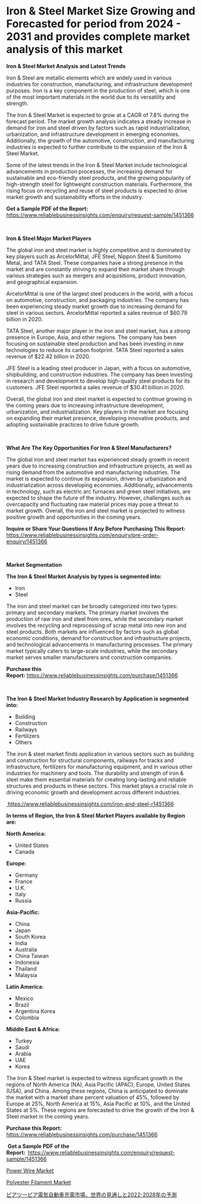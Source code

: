 <p><h1>Iron & Steel Market Size Growing and Forecasted for period from 2024 - 2031 and provides complete market analysis of this market</h1></p><p><strong>Iron & Steel Market Analysis and Latest Trends</strong></p>
<p><p>Iron & Steel are metallic elements which are widely used in various industries for construction, manufacturing, and infrastructure development purposes. Iron is a key component in the production of steel, which is one of the most important materials in the world due to its versatility and strength.</p><p>The Iron & Steel Market is expected to grow at a CAGR of 7.8% during the forecast period. The market growth analysis indicates a steady increase in demand for iron and steel driven by factors such as rapid industrialization, urbanization, and infrastructure development in emerging economies. Additionally, the growth of the automotive, construction, and manufacturing industries is expected to further contribute to the expansion of the Iron & Steel Market.</p><p>Some of the latest trends in the Iron & Steel Market include technological advancements in production processes, the increasing demand for sustainable and eco-friendly steel products, and the growing popularity of high-strength steel for lightweight construction materials. Furthermore, the rising focus on recycling and reuse of steel products is expected to drive market growth and sustainability efforts in the industry.</p></p>
<p><strong>Get a Sample PDF of the Report:&nbsp;</strong> <a href="https://www.reliablebusinessinsights.com/enquiry/request-sample/1451366">https://www.reliablebusinessinsights.com/enquiry/request-sample/1451366</a></p>
<p>&nbsp;</p>
<p><strong>Iron & Steel Major Market Players</strong></p>
<p><p>The global iron and steel market is highly competitive and is dominated by key players such as ArcelorMittal, JFE Steel, Nippon Steel & Sumitomo Metal, and TATA Steel. These companies have a strong presence in the market and are constantly striving to expand their market share through various strategies such as mergers and acquisitions, product innovation, and geographical expansion.</p><p>ArcelorMittal is one of the largest steel producers in the world, with a focus on automotive, construction, and packaging industries. The company has been experiencing steady market growth due to increasing demand for steel in various sectors. ArcelorMittal reported a sales revenue of $60.79 billion in 2020.</p><p>TATA Steel, another major player in the iron and steel market, has a strong presence in Europe, Asia, and other regions. The company has been focusing on sustainable steel production and has been investing in new technologies to reduce its carbon footprint. TATA Steel reported a sales revenue of $22.42 billion in 2020.</p><p>JFE Steel is a leading steel producer in Japan, with a focus on automotive, shipbuilding, and construction industries. The company has been investing in research and development to develop high-quality steel products for its customers. JFE Steel reported a sales revenue of $30.41 billion in 2020.</p><p>Overall, the global iron and steel market is expected to continue growing in the coming years due to increasing infrastructure development, urbanization, and industrialization. Key players in the market are focusing on expanding their market presence, developing innovative products, and adopting sustainable practices to drive future growth.</p></p>
<p>&nbsp;</p>
<p><strong>What Are The Key Opportunities For Iron & Steel Manufacturers?</strong></p>
<p><p>The global iron and steel market has experienced steady growth in recent years due to increasing construction and infrastructure projects, as well as rising demand from the automotive and manufacturing industries. The market is expected to continue its expansion, driven by urbanization and industrialization across developing economies. Additionally, advancements in technology, such as electric arc furnaces and green steel initiatives, are expected to shape the future of the industry. However, challenges such as overcapacity and fluctuating raw material prices may pose a threat to market growth. Overall, the iron and steel market is projected to witness positive growth and opportunities in the coming years.</p></p>
<p><strong>Inquire or Share Your Questions If Any Before Purchasing This Report:</strong> <a href="https://www.reliablebusinessinsights.com/enquiry/pre-order-enquiry/1451366">https://www.reliablebusinessinsights.com/enquiry/pre-order-enquiry/1451366</a></p>
<p>&nbsp;</p>
<p><strong>Market Segmentation</strong></p>
<p><strong>The Iron & Steel Market Analysis by types is segmented into:</strong></p>
<p><ul><li>Iron</li><li>Steel</li></ul></p>
<p><p>The iron and steel market can be broadly categorized into two types: primary and secondary markets. The primary market involves the production of raw iron and steel from ores, while the secondary market involves the recycling and reprocessing of scrap metal into new iron and steel products. Both markets are influenced by factors such as global economic conditions, demand for construction and infrastructure projects, and technological advancements in manufacturing processes. The primary market typically caters to large-scale industries, while the secondary market serves smaller manufacturers and construction companies.</p></p>
<p><strong>Purchase this Report:&nbsp;</strong><a href="https://www.reliablebusinessinsights.com/purchase/1451366">https://www.reliablebusinessinsights.com/purchase/1451366</a></p>
<p>&nbsp;</p>
<p><strong>The Iron & Steel Market Industry Research by Application is segmented into:</strong></p>
<p><ul><li>Building</li><li>Construction</li><li>Railways</li><li>Fertilizers</li><li>Others</li></ul></p>
<p><p>The iron & steel market finds application in various sectors such as building and construction for structural components, railways for tracks and infrastructure, fertilizers for manufacturing equipment, and in various other industries for machinery and tools. The durability and strength of iron & steel make them essential materials for creating long-lasting and reliable structures and products in these sectors. This market plays a crucial role in driving economic growth and development across different industries.</p></p>
<p><a href="https://www.reliablebusinessinsights.com/iron-and-steel-r1451366">&nbsp;https://www.reliablebusinessinsights.com/iron-and-steel-r1451366</a></p>
<p><strong>In terms of Region, the Iron & Steel Market Players available by Region are:</strong></p>
<p>
    <p> <strong> North America: </strong>
        <ul>
            <li>United States</li>
            <li>Canada</li>
        </ul>
        </p> 
    <p> <strong> Europe: </strong>
        <ul>
            <li>Germany</li>
            <li>France</li>
            <li>U.K.</li>
            <li>Italy</li>
            <li>Russia</li>
        </ul>
        </p> 
    <p> <strong> Asia-Pacific: </strong>
        <ul>
            <li>China</li>
            <li>Japan</li>
            <li>South Korea</li>
            <li>India</li>
            <li>Australia</li>
            <li>China Taiwan</li>
            <li>Indonesia</li>
            <li>Thailand</li>
            <li>Malaysia</li>
        </ul>
        </p> 
    <p> <strong> Latin America: </strong>
        <ul>
            <li>Mexico</li>
            <li>Brazil</li>
            <li>Argentina Korea</li>
            <li>Colombia</li>
        </ul>
        </p> 
    <p> <strong> Middle East & Africa: </strong>
        <ul>
            <li>Turkey</li>
            <li>Saudi</li>
            <li>Arabia</li>
            <li>UAE</li>
            <li>Korea</li>
        </ul>
    </p>
    </p>
<p><p>The Iron & Steel market is expected to witness significant growth in the regions of North America (NA), Asia Pacific (APAC), Europe, United States (USA), and China. Among these regions, China is anticipated to dominate the market with a market share percent valuation of 45%, followed by Europe at 25%, North America at 15%, Asia Pacific at 10%, and the United States at 5%. These regions are forecasted to drive the growth of the Iron & Steel market in the coming years.</p></p>
<p><strong>Purchase this Report: </strong><a href="https://www.reliablebusinessinsights.com/purchase/1451366">https://www.reliablebusinessinsights.com/purchase/1451366</a></p>
<p>&nbsp;<strong>Get a Sample PDF of the Report:&nbsp;&nbsp;</strong><a href="https://www.reliablebusinessinsights.com/enquiry/request-sample/1451366">https://www.reliablebusinessinsights.com/enquiry/request-sample/1451366</a></p>
<p><strong></strong></p>
<p><p><a href="https://github.com/AKSHATREPORTPRIME/Market-Research-Report-List-5/blob/main/power-wire-market.md">Power Wire Market</a></p><p><a href="https://github.com/riwar777/Market-Research-Report-List-1/blob/main/polyester-filament-market.md">Polyester Filament Market</a></p><p><a href="https://github.com/BrionnaBoyle/Market-Research-Report-List-1/blob/main/2993011131076.md">ピアツーピア電気自動車充電市場、世界の見通しと2022-2028年の予測</a></p></p>